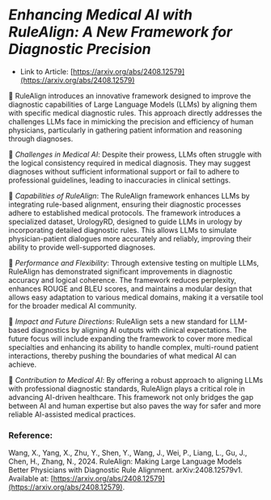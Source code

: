 # _Enhancing Medical AI with RuleAlign: A New Framework for Diagnostic Precision_

- Link to Article: [https://arxiv.org/abs/2408.12579](https://arxiv.org/abs/2408.12579)

📍 RuleAlign introduces an innovative framework designed to improve the diagnostic capabilities of Large Language Models (LLMs) by aligning them with specific medical diagnostic rules. This approach directly addresses the challenges LLMs face in mimicking the precision and efficiency of human physicians, particularly in gathering patient information and reasoning through diagnoses.

🔸 *Challenges in Medical AI*: Despite their prowess, LLMs often struggle with the logical consistency required in medical diagnosis. They may suggest diagnoses without sufficient informational support or fail to adhere to professional guidelines, leading to inaccuracies in clinical settings.

🔸 *Capabilities of RuleAlign*: The RuleAlign framework enhances LLMs by integrating rule-based alignment, ensuring their diagnostic processes adhere to established medical protocols. The framework introduces a specialized dataset, UrologyRD, designed to guide LLMs in urology by incorporating detailed diagnostic rules. This allows LLMs to simulate physician-patient dialogues more accurately and reliably, improving their ability to provide well-supported diagnoses.

🔸 *Performance and Flexibility*: Through extensive testing on multiple LLMs, RuleAlign has demonstrated significant improvements in diagnostic accuracy and logical coherence. The framework reduces perplexity, enhances ROUGE and BLEU scores, and maintains a modular design that allows easy adaptation to various medical domains, making it a versatile tool for the broader medical AI community.

🔸 *Impact and Future Directions*: RuleAlign sets a new standard for LLM-based diagnostics by aligning AI outputs with clinical expectations. The future focus will include expanding the framework to cover more medical specialties and enhancing its ability to handle complex, multi-round patient interactions, thereby pushing the boundaries of what medical AI can achieve.

🔸 *Contribution to Medical AI*: By offering a robust approach to aligning LLMs with professional diagnostic standards, RuleAlign plays a critical role in advancing AI-driven healthcare. This framework not only bridges the gap between AI and human expertise but also paves the way for safer and more reliable AI-assisted medical practices.

### Reference:
Wang, X., Yang, X., Zhu, Y., Shen, Y., Wang, J., Wei, P., Liang, L., Gu, J., Chen, H., Zhang, N., 2024. RuleAlign: Making Large Language Models Better Physicians with Diagnostic Rule Alignment. arXiv:2408.12579v1. Available at: [https://arxiv.org/abs/2408.12579](https://arxiv.org/abs/2408.12579).
